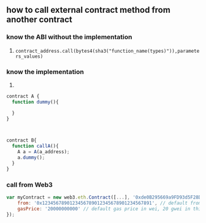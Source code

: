 ## how to call external contract method from another contract

### know the ABI without the implementation
1. `contract_address.call(bytes4(sha3("function_name(types)")),parameters_values)`

### know the implementation
1. 

```javascript
contract A {
  function dummy(){

  }
}



contract B{
  function callA(){
    A a = A(a_address);
    a.dummy();
  }
}

```

### call from Web3
```javascript
var myContract = new web3.eth.Contract([...], '0xde0B295669a9FD93d5F28D9Ec85E40f4cb697BAe', {
    from: '0x1234567890123456789012345678901234567891', // default from address
    gasPrice: '20000000000' // default gas price in wei, 20 gwei in this case
});
```